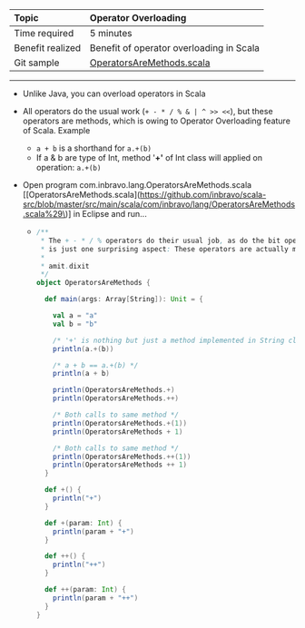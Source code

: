 | Topic | Operator Overloading |
| :--- | :--- |
| Time required | 5 minutes |
| Benefit realized | Benefit of operator overloading in Scala |
| Git sample | [OperatorsAreMethods.scala](https://github.com/inbravo/scala-src/blob/master/src/main/scala/com/inbravo/lang/OperatorsAreMethods.scala) |

---

* Unlike Java, you can overload operators in Scala
* All operators do the usual work \(`+ - * / % & | ^ >> <<`\), but these operators are methods, which is owing to Operator Overloading feature of Scala. Example

  * `a + b`  is a shorthand for `a.+(b)`
  * If a & b are type of Int, method '**+'** of Int class will applied on operation: `a.+(b)`

* Open program com.inbravo.lang.OperatorsAreMethods.scala \[[OperatorsAreMethods.scala](https://github.com/inbravo/scala-src/blob/master/src/main/scala/com/inbravo/lang/OperatorsAreMethods.scala%29\)\] in Eclipse and run...

  * ```scala
    /**
     * The + - * / % operators do their usual job, as do the bit operators & | ^ >> <<. There
     * is just one surprising aspect: These operators are actually methods : Quote from 'Scala for the Impatient'
     *
     * amit.dixit
     */
    object OperatorsAreMethods {

      def main(args: Array[String]): Unit = {

        val a = "a"
        val b = "b"

        /* '+' is nothing but just a method implemented in String class */
        println(a.+(b))

        /* a + b == a.+(b) */
        println(a + b)

        println(OperatorsAreMethods.+)
        println(OperatorsAreMethods.++)

        /* Both calls to same method */
        println(OperatorsAreMethods.+(1))
        println(OperatorsAreMethods + 1)

        /* Both calls to same method */
        println(OperatorsAreMethods.++(1))
        println(OperatorsAreMethods ++ 1)
      }

      def +() {
        println("+")
      }

      def +(param: Int) {
        println(param + "+")
      }

      def ++() {
        println("++")
      }

      def ++(param: Int) {
        println(param + "++")
      }
    }
    ```



